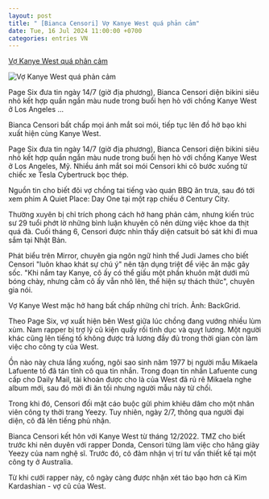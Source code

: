 ```yaml
---
layout: post
title: " [Bianca Censori] Vợ Kanye West quá phản cảm"
date: Tue, 16 Jul 2024 11:00:00 +0700
categories: entries VN
---
```

[Vợ Kanye West quá phản cảm](https://znews.vn/vo-kanye-west-qua-phan-cam-post1486497.html)

![Vợ Kanye West quá phản cảm](https://photo.znews.vn/w1250/Uploaded/neg_yslewlx/2024_07_15/rapper_kanye_west_bianca_censori_2.jpg)

Page Six đưa tin ngày 14/7 (giờ địa phương), Bianca Censori diện bikini siêu nhỏ kết hợp quần ngắn màu nude trong buổi hẹn hò với chồng Kanye West ở Los Angeles ...

Bianca Censori bất chấp mọi ánh mắt soi mói, tiếp tục lên đồ hở bạo khi xuất hiện cùng Kanye West.

Page Six đưa tin ngày 14/7 (giờ địa phương), Bianca Censori diện bikini siêu nhỏ kết hợp quần ngắn màu nude trong buổi hẹn hò với chồng Kanye West ở Los Angeles, Mỹ. Nhiều ánh mắt soi mói Censori khi cô bước xuống từ chiếc xe Tesla Cybertruck bọc thép.

Nguồn tin cho biết đôi vợ chồng tai tiếng vào quán BBQ ăn trưa, sau đó tới xem phim A Quiet Place: Day One tại một rạp chiếu ở Century City.

Thường xuyên bị chỉ trích phong cách hở hang phản cảm, nhưng kiến trúc sư 29 tuổi phớt lờ những bình luận khuyên cô nên dừng việc khoe da thịt quá đà. Cuối tháng 6, Censori được nhìn thấy diện catsuit bó sát khi đi mua sắm tại Nhật Bản.

Phát biểu trên Mirror, chuyên gia ngôn ngữ hình thể Judi James cho biết Censori "luôn khao khát sự chú ý" nên tận dụng triệt để việc ăn mặc gây sốc. "Khi nắm tay Kanye, cô ấy có thể giấu một phần khuôn mặt dưới mũ bóng chày, nhưng cằm cô ấy vẫn nhô lên, thể hiện sự thách thức", chuyên gia nói.

Vợ Kanye West mặc hở hang bất chấp những chỉ trích. Ảnh: BackGrid.

Theo Page Six, vợ xuất hiện bên West giữa lúc chồng đang vướng nhiều lùm xùm. Nam rapper bị trợ lý cũ kiện quấy rối tình dục và quỵt lương. Một người khác cũng lên tiếng tố không được trả lương đầy đủ trong thời gian còn làm việc cho công ty của West.

Ồn nào này chưa lắng xuống, ngôi sao sinh năm 1977 bị người mẫu Mikaela Lafuente tố đã tán tỉnh cô qua tin nhắn. Trong đoạn tin nhắn Lafuente cung cấp cho Daily Mail, tài khoản được cho là của West đã rủ rê Mikaela nghe album mới, sau đó mời đi ăn tối nhưng người mẫu này từ chối.

Trong khi đó, Censori đối mặt cáo buộc gửi phim khiêu dâm cho một nhân viên công ty thời trang Yeezy. Tuy nhiên, ngày 2/7, thông qua người đại diện, cô đã lên tiếng phủ nhận.

Bianca Censori kết hôn với Kanye West từ tháng 12/2022. TMZ cho biết trước khi nên duyên với rapper Donda, Censori từng làm việc cho hãng giày Yeezy của nam nghệ sĩ. Trước đó, cô đảm nhận vị trí tư vấn thiết kế tại một công ty ở Australia.

Từ khi cưới rapper này, cô ngày càng được nhận xét táo bạo hơn cả Kim Kardashian - vợ cũ của West.

